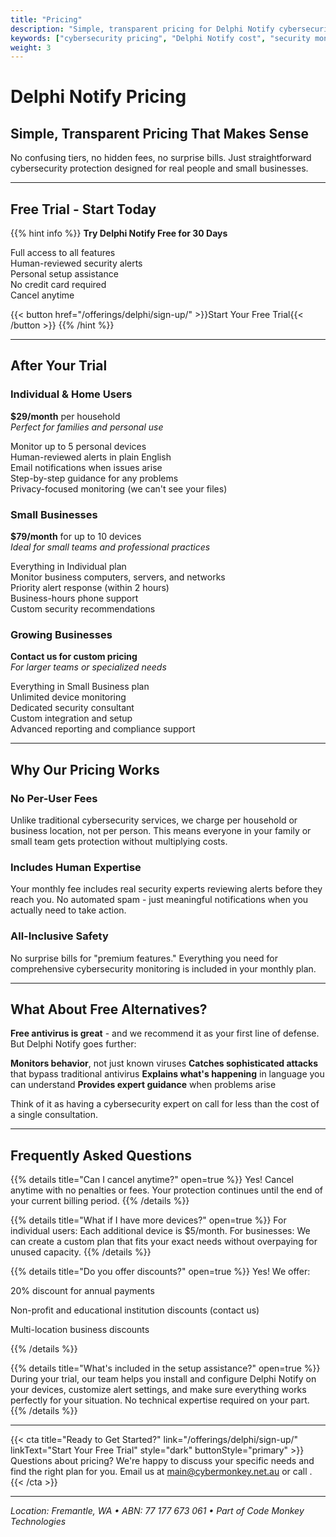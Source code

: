 ```yaml
---
title: "Pricing"
description: "Simple, transparent pricing for Delphi Notify cybersecurity monitoring. Free trial available."
keywords: ["cybersecurity pricing", "Delphi Notify cost", "security monitoring price", "small business cybersecurity"]
weight: 3
---
```


# Delphi Notify Pricing

## Simple, Transparent Pricing That Makes Sense

No confusing tiers, no hidden fees, no surprise bills. Just straightforward cybersecurity protection designed for real people and small businesses.

---

## **Free Trial - Start Today**

{{% hint info %}}
**Try Delphi Notify Free for 30 Days**

 Full access to all features  
 Human-reviewed security alerts  
 Personal setup assistance  
 No credit card required  
 Cancel anytime  

{{< button href="/offerings/delphi/sign-up/" >}}Start Your Free Trial{{< /button >}}
{{% /hint %}}

---

## **After Your Trial**

### **Individual & Home Users**
**$29/month** per household  
*Perfect for families and personal use*

 Monitor up to 5 personal devices  
 Human-reviewed alerts in plain English  
 Email notifications when issues arise  
 Step-by-step guidance for any problems  
 Privacy-focused monitoring (we can't see your files)  

### **Small Businesses**
**$79/month** for up to 10 devices  
*Ideal for small teams and professional practices*

 Everything in Individual plan  
 Monitor business computers, servers, and networks  
 Priority alert response (within 2 hours)  
 Business-hours phone support  
 Custom security recommendations  

### **Growing Businesses**
**Contact us for custom pricing**  
*For larger teams or specialized needs*

 Everything in Small Business plan  
 Unlimited device monitoring  
 Dedicated security consultant  
 Custom integration and setup  
 Advanced reporting and compliance support  

---

## **Why Our Pricing Works**

### **No Per-User Fees**
Unlike traditional cybersecurity services, we charge per household or business location, not per person. This means everyone in your family or small team gets protection without multiplying costs.

### **Includes Human Expertise**
Your monthly fee includes real security experts reviewing alerts before they reach you. No automated spam - just meaningful notifications when you actually need to take action.

### **All-Inclusive Safety**
No surprise bills for "premium features." Everything you need for comprehensive cybersecurity monitoring is included in your monthly plan.

---

## **What About Free Alternatives?**

**Free antivirus is great** - and we recommend it as your first line of defense. But Delphi Notify goes further:

**Monitors behavior**, not just known viruses
**Catches sophisticated attacks** that bypass traditional antivirus
**Explains what's happening** in language you can understand
**Provides expert guidance** when problems arise

Think of it as having a cybersecurity expert on call for less than the cost of a single consultation.

---

## **Frequently Asked Questions**

{{% details title="Can I cancel anytime?" open=true %}}
Yes! Cancel anytime with no penalties or fees. Your protection continues until the end of your current billing period.
{{% /details %}}

{{% details title="What if I have more devices?" open=true %}}
For individual users: Each additional device is $5/month. For businesses: We can create a custom plan that fits your exact needs without overpaying for unused capacity.
{{% /details %}}

{{% details title="Do you offer discounts?" open=true %}}
Yes! We offer:

20% discount for annual payments

Non-profit and educational institution discounts (contact us)

Multi-location business discounts

{{% /details %}}

{{% details title="What's included in the setup assistance?" open=true %}}
During your trial, our team helps you install and configure Delphi Notify on your devices, customize alert settings, and make sure everything works perfectly for your situation. No technical expertise required on your part.
{{% /details %}}

---

{{< cta 
  title="Ready to Get Started?" 
  link="/offerings/delphi/sign-up/" 
  linkText="Start Your Free Trial"
  style="dark"
  buttonStyle="primary" >}}
Questions about pricing? We're happy to discuss your specific needs and find the right plan for you. Email us at main@cybermonkey.net.au or call .
{{< /cta >}}

---

*Location: Fremantle, WA • ABN: 77 177 673 061 • Part of Code Monkey Technologies*